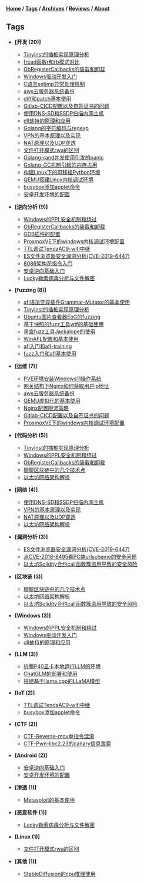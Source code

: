 **[Home](./README.md) / [Tags](./tags.md) / [Archives](./archives.md) / [Reviews](https://github.com/0x7Fancy/0x7Fancy.github.io/issues) / [About](./about.md)**

## **Tags**

* **[开发 (20)]**
    * [TinyInst的插桩实现原理分析](papers/TinyInst的插桩实现原理分析)
    * [fread函数r和rb模式对比](papers/fread函数r和rb模式对比)
    * [ObRegisterCallbacks的装载和卸载](papers/ObRegisterCallbacks的装载和卸载)
    * [Windows驱动开发入门](papers/Windows驱动开发入门)
    * [C语言setjmp异常处理机制](papers/C语言setjmp异常处理机制)
    * [aws云服务器系统备份](papers/aws云服务器系统备份)
    * [diff和patch基本使用](papers/diff和patch基本使用)
    * [Gitlab-CICD配置以及自签证书的问题](papers/Gitlab-CICD配置以及自签证书的问题)
    * [使用DNS-SD和SSDP扫描内网主机](papers/使用DNS-SD和SSDP扫描内网主机)
    * [dll劫持的原理和应用](papers/dll劫持的原理和应用)
    * [Golang的字符编码与regexp](papers/Golang的字符编码与regexp)
    * [VPN的基本原理以及实现](papers/VPN的基本原理以及实现)
    * [NAT原理以及UDP穿透](papers/NAT原理以及UDP穿透)
    * [文件打开模式rwa的区别](papers/文件打开模式rwa的区别)
    * [Golang-rand并发使用引发的panic](papers/Golang-rand并发使用引发的panic)
    * [Golang-GC机制引起的内存占用](papers/Golang-GC机制引起的内存占用)
    * [构建Linux下的可移植Python环境](papers/构建Linux下的可移植Python环境)
    * [QEMU搭建Linux内核调试环境](papers/QEMU搭建Linux内核调试环境)
    * [busybox添加applet命令](papers/busybox添加applet命令)
    * [安卓开发环境的配置](papers/安卓开发环境的配置)

* **[逆向分析 (9)]**
    * [Windows的PPL安全机制和绕过](papers/Windows的PPL安全机制和绕过)
    * [ObRegisterCallbacks的装载和卸载](papers/ObRegisterCallbacks的装载和卸载)
    * [GDB插件的配置](papers/GDB插件的配置)
    * [ProxmoxVE下的windows内核调试环境配置](papers/ProxmoxVE下的windows内核调试环境配置)
    * [TTL调试TendaAC9-wifi中继](papers/TTL调试TendaAC9-wifi中继)
    * [ES文件浏览器安全漏洞分析(CVE-2019-6447)](papers/ES文件浏览器安全漏洞分析(CVE-2019-6447))
    * [8086架构花指令入门](papers/8086架构花指令入门)
    * [安卓逆向基础入门](papers/安卓逆向基础入门)
    * [Lucky勒索病毒分析与文件解密](papers/Lucky勒索病毒分析与文件解密)

* **[fuzzing (8)]**
    * [afl语法变异插件Grammar-Mutator的基本使用](papers/afl语法变异插件Grammar-Mutator的基本使用)
    * [TinyInst的插桩实现原理分析](papers/TinyInst的插桩实现原理分析)
    * [Ubuntu图片查看器EoG的fuzzing](papers/Ubuntu图片查看器EoG的fuzzing)
    * [基于快照的fuzz工具wtf的基础使用](papers/基于快照的fuzz工具wtf的基础使用)
    * [黑盒fuzz工具Jackalope的使用](papers/黑盒fuzz工具Jackalope的使用)
    * [WinAFL配置和基本使用](papers/WinAFL配置和基本使用)
    * [afl入门和afl-training](papers/afl入门和afl-training)
    * [fuzz入门和afl基本使用](papers/fuzz入门和afl基本使用)

* **[运维 (7)]**
    * [PVE环境安装Windows11操作系统](papers/PVE环境安装Windows11操作系统)
    * [网关结构下Nginx如何获取用户ip地址](papers/网关结构下Nginx如何获取用户ip地址)
    * [aws云服务器系统备份](papers/aws云服务器系统备份)
    * [QEMU虚拟化的基本使用](papers/QEMU虚拟化的基本使用)
    * [Nginx配置限流策略](papers/Nginx配置限流策略)
    * [Gitlab-CICD配置以及自签证书的问题](papers/Gitlab-CICD配置以及自签证书的问题)
    * [ProxmoxVE下的windows内核调试环境配置](papers/ProxmoxVE下的windows内核调试环境配置)

* **[代码分析 (5)]**
    * [TinyInst的插桩实现原理分析](papers/TinyInst的插桩实现原理分析)
    * [Windows的PPL安全机制和绕过](papers/Windows的PPL安全机制和绕过)
    * [ObRegisterCallbacks的装载和卸载](papers/ObRegisterCallbacks的装载和卸载)
    * [聊聊区块链中的几个技术点](papers/聊聊区块链中的几个技术点)
    * [以太坊网络架构解析](papers/以太坊网络架构解析)

* **[网络 (4)]**
    * [使用DNS-SD和SSDP扫描内网主机](papers/使用DNS-SD和SSDP扫描内网主机)
    * [VPN的基本原理以及实现](papers/VPN的基本原理以及实现)
    * [NAT原理以及UDP穿透](papers/NAT原理以及UDP穿透)
    * [以太坊网络架构解析](papers/以太坊网络架构解析)

* **[漏洞分析 (3)]**
    * [ES文件浏览器安全漏洞分析(CVE-2019-6447)](papers/ES文件浏览器安全漏洞分析(CVE-2019-6447))
    * [从CVE-2018-8495看PC端urlscheme的安全问题](papers/从CVE-2018-8495看PC端urlscheme的安全问题)
    * [以太坊Solidity合约call函数簇滥用导致的安全风险](papers/以太坊Solidity合约call函数簇滥用导致的安全风险)

* **[区块链 (3)]**
    * [聊聊区块链中的几个技术点](papers/聊聊区块链中的几个技术点)
    * [以太坊网络架构解析](papers/以太坊网络架构解析)
    * [以太坊Solidity合约call函数簇滥用导致的安全风险](papers/以太坊Solidity合约call函数簇滥用导致的安全风险)

* **[Windows (3)]**
    * [Windows的PPL安全机制和绕过](papers/Windows的PPL安全机制和绕过)
    * [Windows驱动开发入门](papers/Windows驱动开发入门)
    * [dll劫持的原理和应用](papers/dll劫持的原理和应用)

* **[LLM (3)]**
    * [折腾P40显卡本地运行LLM的环境](papers/折腾P40显卡本地运行LLM的环境)
    * [ChatGLM的部署和使用](papers/ChatGLM的部署和使用)
    * [搭建基于llama.cpp的LLaMA模型](papers/搭建基于llama.cpp的LLaMA模型)

* **[IoT (2)]**
    * [TTL调试TendaAC9-wifi中继](papers/TTL调试TendaAC9-wifi中继)
    * [busybox添加applet命令](papers/busybox添加applet命令)

* **[CTF (2)]**
    * [CTF-Reverse-mov单指令混淆](papers/CTF-Reverse-mov单指令混淆)
    * [CTF-Pwn-libc2.23的canary信息泄露](papers/CTF-Pwn-libc2.23的canary信息泄露)

* **[Android (2)]**
    * [安卓逆向基础入门](papers/安卓逆向基础入门)
    * [安卓开发环境的配置](papers/安卓开发环境的配置)

* **[渗透 (1)]**
    * [Metasploit的基本使用](papers/Metasploit的基本使用)

* **[恶意软件 (1)]**
    * [Lucky勒索病毒分析与文件解密](papers/Lucky勒索病毒分析与文件解密)

* **[Linux (1)]**
    * [文件打开模式rwa的区别](papers/文件打开模式rwa的区别)

* **[其他 (1)]**
    * [StableDiffusion的cpu推理使用](papers/StableDiffusion的cpu推理使用)

